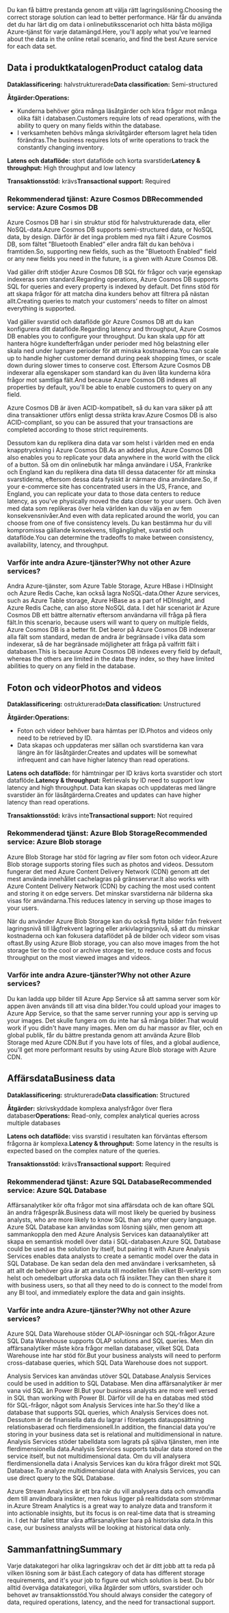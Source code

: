 <span data-ttu-id="1aee3-101">Du kan få bättre prestanda genom att välja rätt lagringslösning.</span><span class="sxs-lookup"><span data-stu-id="1aee3-101">Choosing the correct storage solution can lead to better performance.</span></span> <span data-ttu-id="1aee3-102">Här får du använda det du har lärt dig om data i onlinebutiksscenariot och hitta bästa möjliga Azure-tjänst för varje datamängd.</span><span class="sxs-lookup"><span data-stu-id="1aee3-102">Here, you'll apply what you've learned about the data in the online retail scenario, and find the best Azure service for each data set.</span></span> 

## <a name="product-catalog-data"></a><span data-ttu-id="1aee3-103">Data i produktkatalogen</span><span class="sxs-lookup"><span data-stu-id="1aee3-103">Product catalog data</span></span>

<span data-ttu-id="1aee3-104">**Dataklassificering:** halvstrukturerade</span><span class="sxs-lookup"><span data-stu-id="1aee3-104">**Data classification:** Semi-structured</span></span>

<span data-ttu-id="1aee3-105">**Åtgärder:**</span><span class="sxs-lookup"><span data-stu-id="1aee3-105">**Operations:**</span></span>

- <span data-ttu-id="1aee3-106">Kunderna behöver göra många läsåtgärder och köra frågor mot många olika fält i databasen.</span><span class="sxs-lookup"><span data-stu-id="1aee3-106">Customers require lots of read operations, with the ability to query on many fields within the database.</span></span>
- <span data-ttu-id="1aee3-107">I verksamheten behövs många skrivåtgärder eftersom lagret hela tiden förändras.</span><span class="sxs-lookup"><span data-stu-id="1aee3-107">The business requires lots of write operations to track the constantly changing inventory.</span></span>

<span data-ttu-id="1aee3-108">**Latens och dataflöde:** stort dataflöde och korta svarstider</span><span class="sxs-lookup"><span data-stu-id="1aee3-108">**Latency & throughput:** High throughput and low latency</span></span>

<span data-ttu-id="1aee3-109">**Transaktionsstöd:** krävs</span><span class="sxs-lookup"><span data-stu-id="1aee3-109">**Transactional support:** Required</span></span>

### <a name="recommended-service-azure-cosmos-db"></a><span data-ttu-id="1aee3-110">Rekommenderad tjänst: Azure Cosmos DB</span><span class="sxs-lookup"><span data-stu-id="1aee3-110">Recommended service: Azure Cosmos DB</span></span>

<span data-ttu-id="1aee3-111">Azure Cosmos DB har i sin struktur stöd för halvstrukturerade data, eller NoSQL-data.</span><span class="sxs-lookup"><span data-stu-id="1aee3-111">Azure Cosmos DB supports semi-structured data, or NoSQL data, by design.</span></span> <span data-ttu-id="1aee3-112">Därför är det inga problem med nya fält i Azure Cosmos DB, som fältet ”Bluetooth Enabled” eller andra fält du kan behöva i framtiden.</span><span class="sxs-lookup"><span data-stu-id="1aee3-112">So, supporting new fields, such as the "Bluetooth Enabled" field or any new fields you need in the future, is a given with Azure Cosmos DB.</span></span>

<span data-ttu-id="1aee3-113">Vad gäller drift stödjer Azure Cosmos DB SQL för frågor och varje egenskap indexeras som standard.</span><span class="sxs-lookup"><span data-stu-id="1aee3-113">Regarding operations, Azure Cosmos DB supports SQL for queries and every property is indexed by default.</span></span> <span data-ttu-id="1aee3-114">Det finns stöd för att skapa frågor för att matcha dina kunders behov att filtrera på nästan allt.</span><span class="sxs-lookup"><span data-stu-id="1aee3-114">Creating queries to match your customers’ needs to filter on almost everything is supported.</span></span>

<span data-ttu-id="1aee3-115">Vad gäller svarstid och dataflöde gör Azure Cosmos DB att du kan konfigurera ditt dataflöde.</span><span class="sxs-lookup"><span data-stu-id="1aee3-115">Regarding latency and throughput, Azure Cosmos DB enables you to configure your throughput.</span></span> <span data-ttu-id="1aee3-116">Du kan skala upp för att hantera högre kundefterfrågan under perioder med hög belastning eller skala ned under lugnare perioder för att minska kostnaderna.</span><span class="sxs-lookup"><span data-stu-id="1aee3-116">You can scale up to handle higher customer demand during peak shopping times, or scale down during slower times to conserve cost.</span></span> <span data-ttu-id="1aee3-117">Eftersom Azure Cosmos DB indexerar alla egenskaper som standard kan du även låta kunderna köra frågor mot samtliga fält.</span><span class="sxs-lookup"><span data-stu-id="1aee3-117">And because Azure Cosmos DB indexes all properties by default, you'll be able to enable customers to query on any field.</span></span>

<span data-ttu-id="1aee3-118">Azure Cosmos DB är även ACID-kompatibelt, så du kan vara säker på att dina transaktioner utförs enligt dessa strikta krav.</span><span class="sxs-lookup"><span data-stu-id="1aee3-118">Azure Cosmos DB is also ACID-compliant, so you can be assured that your transactions are completed according to those strict requirements.</span></span>

<span data-ttu-id="1aee3-119">Dessutom kan du replikera dina data var som helst i världen med en enda knapptryckning i Azure Cosmos DB.</span><span class="sxs-lookup"><span data-stu-id="1aee3-119">As an added plus, Azure Cosmos DB also enables you to replicate your data anywhere in the world with the click of a button.</span></span> <span data-ttu-id="1aee3-120">Så om din onlinebutik har många användare i USA, Frankrike och England kan du replikera dina data till dessa datacenter för att minska svarstiderna, eftersom dessa data fysiskt är närmare dina användare.</span><span class="sxs-lookup"><span data-stu-id="1aee3-120">So, if your e-commerce site has concentrated users in the US, France, and England, you can replicate your data to those data centers to reduce latency, as you've physically moved the data closer to your users.</span></span> <span data-ttu-id="1aee3-121">Och även med data som replikeras över hela världen kan du välja en av fem konsekvensnivåer.</span><span class="sxs-lookup"><span data-stu-id="1aee3-121">And even with data replicated around the world, you can choose from one of five consistency levels.</span></span> <span data-ttu-id="1aee3-122">Du kan bestämma hur du vill kompromissa gällande konsekvens, tillgänglighet, svarstid och dataflöde.</span><span class="sxs-lookup"><span data-stu-id="1aee3-122">You can determine the tradeoffs to make between consistency, availability, latency, and throughput.</span></span>

### <a name="why-not-other-azure-services"></a><span data-ttu-id="1aee3-123">Varför inte andra Azure-tjänster?</span><span class="sxs-lookup"><span data-stu-id="1aee3-123">Why not other Azure services?</span></span>

<span data-ttu-id="1aee3-124">Andra Azure-tjänster, som Azure Table Storage, Azure HBase i HDInsight och Azure Redis Cache, kan också lagra NoSQL-data.</span><span class="sxs-lookup"><span data-stu-id="1aee3-124">Other Azure services, such as Azure Table storage, Azure HBase as a part of HDInsight, and Azure Redis Cache, can also store NoSQL data.</span></span> <span data-ttu-id="1aee3-125">I det här scenariot är Azure Cosmos DB ett bättre alternativ eftersom användarna vill fråga på flera fält.</span><span class="sxs-lookup"><span data-stu-id="1aee3-125">In this scenario, because users will want to query on multiple fields, Azure Cosmos DB is a better fit.</span></span> <span data-ttu-id="1aee3-126">Det beror på Azure Cosmos DB indexerar alla fält som standard, medan de andra är begränsade i vilka data som indexerar, så de har begränsade möjligheter att fråga på valfritt fält i databasen.</span><span class="sxs-lookup"><span data-stu-id="1aee3-126">This is because Azure Cosmos DB indexes every field by default, whereas the others are limited in the data they index, so they have limited abilities to query on any field in the database.</span></span>

## <a name="photos-and-videos"></a><span data-ttu-id="1aee3-127">Foton och videor</span><span class="sxs-lookup"><span data-stu-id="1aee3-127">Photos and videos</span></span>

<span data-ttu-id="1aee3-128">**Dataklassificering:** ostrukturerade</span><span class="sxs-lookup"><span data-stu-id="1aee3-128">**Data classification:** Unstructured</span></span>

<span data-ttu-id="1aee3-129">**Åtgärder:**</span><span class="sxs-lookup"><span data-stu-id="1aee3-129">**Operations:**</span></span>

- <span data-ttu-id="1aee3-130">Foton och videor behöver bara hämtas per ID.</span><span class="sxs-lookup"><span data-stu-id="1aee3-130">Photos and videos only need to be retrieved by ID.</span></span>
- <span data-ttu-id="1aee3-131">Data skapas och uppdateras mer sällan och svarstiderna kan vara längre än för läsåtgärder.</span><span class="sxs-lookup"><span data-stu-id="1aee3-131">Creates and updates will be somewhat infrequent and can have higher latency than read operations.</span></span>

<span data-ttu-id="1aee3-132">**Latens och dataflöde:** för hämtningar per ID krävs korta svarstider och stort dataflöde.</span><span class="sxs-lookup"><span data-stu-id="1aee3-132">**Latency & throughput:** Retrievals by ID need to support low latency and high throughput.</span></span> <span data-ttu-id="1aee3-133">Data kan skapas och uppdateras med längre svarstider än för läsåtgärderna.</span><span class="sxs-lookup"><span data-stu-id="1aee3-133">Creates and updates can have higher latency than read operations.</span></span>

<span data-ttu-id="1aee3-134">**Transaktionsstöd:** krävs inte</span><span class="sxs-lookup"><span data-stu-id="1aee3-134">**Transactional support:** Not required</span></span>

### <a name="recommended-service-azure-blob-storage"></a><span data-ttu-id="1aee3-135">Rekommenderad tjänst: Azure Blob Storage</span><span class="sxs-lookup"><span data-stu-id="1aee3-135">Recommended service: Azure Blob storage</span></span>

<span data-ttu-id="1aee3-136">Azure Blob Storage har stöd för lagring av filer som foton och videor.</span><span class="sxs-lookup"><span data-stu-id="1aee3-136">Azure Blob storage supports storing files such as photos and videos.</span></span> <span data-ttu-id="1aee3-137">Dessutom fungerar det med Azure Content Delivery Network (CDN) genom att det mest använda innehållet cachelagras på gränsservrar.</span><span class="sxs-lookup"><span data-stu-id="1aee3-137">It also works with Azure Content Delivery Network (CDN) by caching the most used content and storing it on edge servers.</span></span> <span data-ttu-id="1aee3-138">Det minskar svarstiderna när bilderna ska visas för användarna.</span><span class="sxs-lookup"><span data-stu-id="1aee3-138">This reduces latency in serving up those images to your users.</span></span>

<span data-ttu-id="1aee3-139">När du använder Azure Blob Storage kan du också flytta bilder från frekvent lagringsnivå till lågfrekvent lagring eller arkivlagringsnivå, så att du minskar kostnaderna och kan fokusera dataflödet på de bilder och videor som visas oftast.</span><span class="sxs-lookup"><span data-stu-id="1aee3-139">By using Azure Blob storage, you can also move images from the hot storage tier to the cool or archive storage tier, to reduce costs and focus throughput on the most viewed images and videos.</span></span>

### <a name="why-not-other-azure-services"></a><span data-ttu-id="1aee3-140">Varför inte andra Azure-tjänster?</span><span class="sxs-lookup"><span data-stu-id="1aee3-140">Why not other Azure services?</span></span>

<span data-ttu-id="1aee3-141">Du kan ladda upp bilder till Azure App Service så att samma server som kör appen även används till att visa dina bilder.</span><span class="sxs-lookup"><span data-stu-id="1aee3-141">You could upload your images to Azure App Service, so that the same server running your app is serving up your images.</span></span> <span data-ttu-id="1aee3-142">Det skulle fungera om du inte har så många bilder.</span><span class="sxs-lookup"><span data-stu-id="1aee3-142">That would work if you didn't have many images.</span></span> <span data-ttu-id="1aee3-143">Men om du har massor av filer, och en global publik, får du bättre prestanda genom att använda Azure Blob Storage med Azure CDN.</span><span class="sxs-lookup"><span data-stu-id="1aee3-143">But if you have lots of files, and a global audience, you'll get more performant results by using Azure Blob storage with Azure CDN.</span></span>

## <a name="business-data"></a><span data-ttu-id="1aee3-144">Affärsdata</span><span class="sxs-lookup"><span data-stu-id="1aee3-144">Business data</span></span>

<span data-ttu-id="1aee3-145">**Dataklassificering:** strukturerade</span><span class="sxs-lookup"><span data-stu-id="1aee3-145">**Data classification:** Structured</span></span>

<span data-ttu-id="1aee3-146">**Åtgärder:** skrivskyddade komplexa analysfrågor över flera databaser</span><span class="sxs-lookup"><span data-stu-id="1aee3-146">**Operations:** Read-only, complex analytical queries across multiple databases</span></span>

<span data-ttu-id="1aee3-147">**Latens och dataflöde:** viss svarstid i resultaten kan förväntas eftersom frågorna är komplexa.</span><span class="sxs-lookup"><span data-stu-id="1aee3-147">**Latency & throughput:** Some latency in the results is expected based on the complex nature of the queries.</span></span>

<span data-ttu-id="1aee3-148">**Transaktionsstöd:** krävs</span><span class="sxs-lookup"><span data-stu-id="1aee3-148">**Transactional support:** Required</span></span>

### <a name="recommended-service-azure-sql-database"></a><span data-ttu-id="1aee3-149">Rekommenderad tjänst: Azure SQL Database</span><span class="sxs-lookup"><span data-stu-id="1aee3-149">Recommended service: Azure SQL Database</span></span>

<span data-ttu-id="1aee3-150">Affärsanalytiker kör ofta frågor mot sina affärsdata och de kan oftare SQL än andra frågespråk.</span><span class="sxs-lookup"><span data-stu-id="1aee3-150">Business data will most likely be queried by business analysts, who are more likely to know SQL than any other query language.</span></span> <span data-ttu-id="1aee3-151">Azure SQL Database kan användas som lösning själv, men genom att sammankoppla den med Azure Analysis Services kan dataanalytiker att skapa en semantisk modell över data i SQL-databasen.</span><span class="sxs-lookup"><span data-stu-id="1aee3-151">Azure SQL Database could be used as the solution by itself, but pairing it with Azure Analysis Services enables data analysts to create a semantic model over the data in SQL Database.</span></span> <span data-ttu-id="1aee3-152">De kan sedan dela den med användare i verksamheten, så att allt de behöver göra är att ansluta till modellen från vilket BI-verktyg som helst och omedelbart utforska data och få insikter.</span><span class="sxs-lookup"><span data-stu-id="1aee3-152">They can then share it with business users, so that all they need to do is connect to the model from any BI tool, and immediately explore the data and gain insights.</span></span> 

### <a name="why-not-other-azure-services"></a><span data-ttu-id="1aee3-153">Varför inte andra Azure-tjänster?</span><span class="sxs-lookup"><span data-stu-id="1aee3-153">Why not other Azure services?</span></span>

<span data-ttu-id="1aee3-154">Azure SQL Data Warehouse stöder OLAP-lösningar och SQL-frågor.</span><span class="sxs-lookup"><span data-stu-id="1aee3-154">Azure SQL Data Warehouse supports OLAP solutions and SQL queries.</span></span> <span data-ttu-id="1aee3-155">Men din affärsanalytiker måste köra frågor mellan databaser, vilket SQL Data Warehouse inte har stöd för.</span><span class="sxs-lookup"><span data-stu-id="1aee3-155">But your business analysts will need to perform cross-database queries, which SQL Data Warehouse does not support.</span></span>

<span data-ttu-id="1aee3-156">Analysis Services kan användas utöver SQL Database.</span><span class="sxs-lookup"><span data-stu-id="1aee3-156">Analysis Services could be used in addition to SQL Database.</span></span> <span data-ttu-id="1aee3-157">Men dina affärsanalytiker är mer vana vid SQL än Power BI.</span><span class="sxs-lookup"><span data-stu-id="1aee3-157">But your business analysts are more well versed in SQL than working with Power BI.</span></span> <span data-ttu-id="1aee3-158">Därför vill de ha en databas med stöd för SQL-frågor, något som Analysis Services inte har.</span><span class="sxs-lookup"><span data-stu-id="1aee3-158">So they'd like a database that supports SQL queries, which Analysis Services does not.</span></span> <span data-ttu-id="1aee3-159">Dessutom är de finansiella data du lagrar i företagets datauppsättning relationsbaserad och flerdimensionell.</span><span class="sxs-lookup"><span data-stu-id="1aee3-159">In addition, the financial data you're storing in your business data set is relational and multidimensional in nature.</span></span> <span data-ttu-id="1aee3-160">Analysis Services stöder tabelldata som lagrats på själva tjänsten, men inte flerdimensionella data.</span><span class="sxs-lookup"><span data-stu-id="1aee3-160">Analysis Services supports tabular data stored on the service itself, but not multidimensional data.</span></span> <span data-ttu-id="1aee3-161">Om du vill analysera flerdimensionella data i Analysis Services kan du köra frågor direkt mot SQL Database.</span><span class="sxs-lookup"><span data-stu-id="1aee3-161">To analyze multidimensional data with Analysis Services, you can use direct query to the SQL Database.</span></span>

<span data-ttu-id="1aee3-162">Azure Stream Analytics är ett bra när du vill analysera data och omvandla dem till användbara insikter, men fokus ligger på realtidsdata som strömmar in.</span><span class="sxs-lookup"><span data-stu-id="1aee3-162">Azure Stream Analytics is a great way to analyze data and transform it into actionable insights, but its focus is on real-time data that is streaming in.</span></span> <span data-ttu-id="1aee3-163">I det här fallet tittar våra affärsanalytiker bara på historiska data.</span><span class="sxs-lookup"><span data-stu-id="1aee3-163">In this case, our business analysts will be looking at historical data only.</span></span>

## <a name="summary"></a><span data-ttu-id="1aee3-164">Sammanfattning</span><span class="sxs-lookup"><span data-stu-id="1aee3-164">Summary</span></span>

<span data-ttu-id="1aee3-165">Varje datakategori har olika lagringskrav och det är ditt jobb att ta reda på vilken lösning som är bäst.</span><span class="sxs-lookup"><span data-stu-id="1aee3-165">Each category of data has different storage requirements, and it's your job to figure out which solution is best.</span></span> <span data-ttu-id="1aee3-166">Du bör alltid överväga datakategori, vilka åtgärder som utförs, svarstider och behovet av transaktionsstöd.</span><span class="sxs-lookup"><span data-stu-id="1aee3-166">You should always consider the category of data, required operations, latency, and the need for transactional support.</span></span>